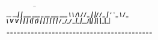               _                          
__      _____| | ___ ___  _ __ ___   ___ 
\ \ /\ / / _ | |/ __/ _ \| '_ ` _ \ / _ \
 \ V  V |  __| | (_| (_) | | | | | |  __/
  \_/\_/ \___|_|\___\___/|_| |_| |_|\___|
                                         
==========================================

